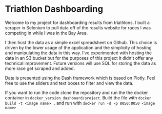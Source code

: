 # Triathlon Dashboarding
Welcome to my project for dashboarding results from triathlons. I built a scraper in Selenium to pull data off of the results website for races I was competing in while I was in the Bay Area. 

I then host the data as a simple excel spreadsheet on Github. This choice is driven by the lower usage of the application and the simplicity of hosting and manipulating the data in this way. I've experimented with hosting the data in an S3 bucket but for the purposes of this project it didn't offer any technical improvement. Future versions will use SQL for storing the data as more race get scraped and added.

Data is presented using the Dash framework which is based on Plotly. Feel free to use the sliders and text boxes to filter and view the data.

If you want to run the code clone the repository and run the the docker container in `docker_version_dashboard/project`. Build the file with `docker build -t <image name> .` and run with `docker run -d -p 8050:8050 <image name>`

